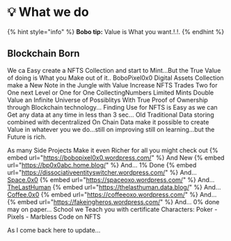 # 💡 What we do

{% hint style="info" %}
**Bobo tip:** Value is What you want.!.!.
{% endhint %}

## Blockchain Born

We ca Easy create a NFTS Collection and start to Mint...But the True Value of doing is What you Make out of it..
BoboPixel0x0 Digital Assets Collection make a New Note in the Jungle with Value Increase NFTS Trades Two for One next Level or One for One CollectingNumbers Limited Mints Double Value an Infinite Universe of Possiblitys With True Proof of Ownership through Blockchain technology... Finding Use for NFTS is Easy as we can Get any data at any time in less than 3 sec... Old Traditional Data storing combined with decentralized On Chain Data make it possible to create Value in whatever you we do...still on improving still on learning...but the Future is rich.


As many Side Projects Make it even Richer for all you might check out
{% embed url="https://bobopixel0x0.wordpress.com/" %}
And New
{% embed url="https://bp0x0abc.home.blog/" %}
And...
1% Done
{% embed url="https://dissociativeentityswitcher.wordpress.com/" %}
And...
[Space.0x0](https://spaceoxo.wordpress.com/)
{% embed url="https://spaceoxo.wordpress.com/" %}
And...
[TheLastHuman](https://thelasthuman.data.blog/)
{% embed url="https://thelasthuman.data.blog/" %}
And...
[Coffee.0x0](https://coffeeoxo.wordpress.com/)
{% embed url="https://coffeeoxo.wordpress.com/" %}
And...
{% embed url="https://fakeingheros.wordpress.com/" %}
And...
0% done may on paper...
School we Teach you with certificate
Characters: Poker - Pixels - Marbless
Code on NFTS 

As I come back here to update...



